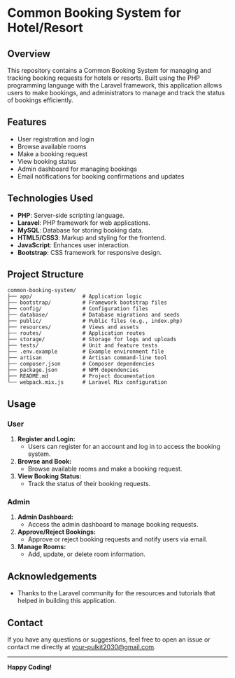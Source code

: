 # Common Booking System for Hotel/Resort

## Overview
This repository contains a Common Booking System for managing and tracking booking requests for hotels or resorts. Built using the PHP programming language with the Laravel framework, this application allows users to make bookings, and administrators to manage and track the status of bookings efficiently.

## Features
- User registration and login
- Browse available rooms
- Make a booking request
- View booking status
- Admin dashboard for managing bookings
- Email notifications for booking confirmations and updates

## Technologies Used
- **PHP**: Server-side scripting language.
- **Laravel**: PHP framework for web applications.
- **MySQL**: Database for storing booking data.
- **HTML5/CSS3**: Markup and styling for the frontend.
- **JavaScript**: Enhances user interaction.
- **Bootstrap**: CSS framework for responsive design.

## Project Structure
```
common-booking-system/
├── app/                # Application logic
├── bootstrap/          # Framework bootstrap files
├── config/             # Configuration files
├── database/           # Database migrations and seeds
├── public/             # Public files (e.g., index.php)
├── resources/          # Views and assets
├── routes/             # Application routes
├── storage/            # Storage for logs and uploads
├── tests/              # Unit and feature tests
├── .env.example        # Example environment file
├── artisan             # Artisan command-line tool
├── composer.json       # Composer dependencies
├── package.json        # NPM dependencies
├── README.md           # Project documentation
└── webpack.mix.js      # Laravel Mix configuration
```

## Usage
### User
1. **Register and Login:**
   - Users can register for an account and log in to access the booking system.
2. **Browse and Book:**
   - Browse available rooms and make a booking request.
3. **View Booking Status:**
   - Track the status of their booking requests.

### Admin
1. **Admin Dashboard:**
   - Access the admin dashboard to manage booking requests.
2. **Approve/Reject Bookings:**
   - Approve or reject booking requests and notify users via email.
3. **Manage Rooms:**
   - Add, update, or delete room information.

## Acknowledgements
- Thanks to the Laravel community for the resources and tutorials that helped in building this application.

## Contact
If you have any questions or suggestions, feel free to open an issue or contact me directly at your-pulkit2030@gmail.com.

---

**Happy Coding!**

